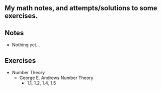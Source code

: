 ## My math notes, and attempts/solutions to some exercises.

## Notes
- Nothing yet...

## Exercises
- Number Theory
    - George E. Andrews Number Theory
        - 1.1, 1.2, 1.4, 1.5
